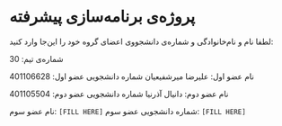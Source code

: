 # پروژه‌ی برنامه‌سازی پیشرفته
لطفا نام و نام‌خانوادگی و شماره‌ی دانشجووی اعضای گروه خود را این‌جا وارد کنید:

شماره‌ی تیم: 30

نام عضو اول: علیرضا میرشفیعیان
شماره دانشجویی عضو اول: 401106628

نام عضو دوم: دانیال آذرنیا
شماره دانشجویی عضو دوم: 401105504

نام عضو سوم: `[FILL HERE]`
شماره دانشجویی عضو سوم: `[FILL HERE]`
